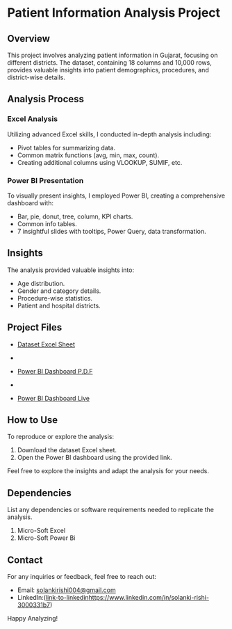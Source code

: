 # Patient Information Analysis Project

## Overview
This project involves analyzing patient information in Gujarat, focusing on different districts. The dataset, containing 18 columns and 10,000 rows, provides valuable insights into patient demographics, procedures, and district-wise details.

## Analysis Process

### Excel Analysis
Utilizing advanced Excel skills, I conducted in-depth analysis including:
- Pivot tables for summarizing data.
- Common matrix functions (avg, min, max, count).
- Creating additional columns using VLOOKUP, SUMIF, etc.

### Power BI Presentation
To visually present insights, I employed Power BI, creating a comprehensive dashboard with:
- Bar, pie, donut, tree, column, KPI charts.
- Common info tables.
- 7 insightful slides with tooltips, Power Query, data transformation.

## Insights
The analysis provided valuable insights into:
- Age distribution.
- Gender and category details.
- Procedure-wise statistics.
- Patient and hospital districts.

## Project Files
- [Dataset Excel Sheet](https://docs.google.com/spreadsheets/d/1k4bf6XQesnbsiilL8zsPjRw-ET8_2bCp/edit?usp=drive_link&ouid=101082540720314963908&rtpof=true&sd=true)

- 
- [Power BI Dashboard P.D.F](https://drive.google.com/file/d/1ATRFTJeToXKeR2CNHX2xwxgJ-VGXsZHE/view?usp=drive_link)

- 
- [Power BI Dashboard Live](https://app.powerbi.com/groups/me/reports/9fada7c3-6c38-44a3-b994-93bb116a2167?ctid=d0583313-b4e4-405d-8e24-38d981ac10cf&pbi_source=linkShare)

## How to Use
To reproduce or explore the analysis:
1. Download the dataset Excel sheet.
2. Open the Power BI dashboard using the provided link.

Feel free to explore the insights and adapt the analysis for your needs.

## Dependencies
List any dependencies or software requirements needed to replicate the analysis.
1. Micro-Soft Excel
2. Micro-Soft Power Bi

## Contact
For any inquiries or feedback, feel free to reach out:
- Email: solankirishi004@gmail.com
- LinkedIn:([link-to-linkedin](https://www.linkedin.com/in/solanki-rishi-3000331b7)https://www.linkedin.com/in/solanki-rishi-3000331b7)

Happy Analyzing!

